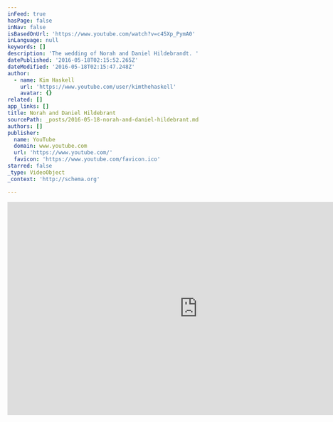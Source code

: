 ```yaml
---
inFeed: true
hasPage: false
inNav: false
isBasedOnUrl: 'https://www.youtube.com/watch?v=c45Xp_PymA0'
inLanguage: null
keywords: []
description: 'The wedding of Norah and Daniel Hildebrandt. '
datePublished: '2016-05-18T02:15:52.265Z'
dateModified: '2016-05-18T02:15:47.248Z'
author:
  - name: Kim Haskell
    url: 'https://www.youtube.com/user/kimthehaskell'
    avatar: {}
related: []
app_links: []
title: Norah and Daniel Hildebrant
sourcePath: _posts/2016-05-18-norah-and-daniel-hildebrant.md
authors: []
publisher:
  name: YouTube
  domain: www.youtube.com
  url: 'https://www.youtube.com/'
  favicon: 'https://www.youtube.com/favicon.ico'
starred: false
_type: VideoObject
_context: 'http://schema.org'

---
```

<iframe src="https://cdn.embedly.com/widgets/media.html?src=https%3A%2F%2Fwww.youtube.com%2Fembed%2Fc45Xp_PymA0%3Ffeature%3Doembed&amp;url=http%3A%2F%2Fwww.youtube.com%2Fwatch%3Fv%3Dc45Xp_PymA0&amp;image=https%3A%2F%2Fi.ytimg.com%2Fvi%2Fc45Xp_PymA0%2Fhqdefault.jpg&amp;key=b7d04c9b404c499eba89ee7072e1c4f7&amp;type=text%2Fhtml&amp;schema=youtube" width="854" height="480" scrolling="no" frameborder="0" allowfullscreen="" style=""></iframe>